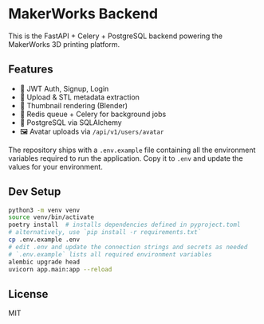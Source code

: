 # MakerWorks Backend

This is the FastAPI + Celery + PostgreSQL backend powering the MakerWorks 3D printing platform.

## Features
- 🔐 JWT Auth, Signup, Login
- 🔧 Upload & STL metadata extraction
- 📸 Thumbnail rendering (Blender)
- 🎯 Redis queue + Celery for background jobs
- 📁 PostgreSQL via SQLAlchemy
- 🖼️ Avatar uploads via `/api/v1/users/avatar`

The repository ships with a `.env.example` file containing all the
environment variables required to run the application. Copy it to `.env`
and update the values for your environment.

## Dev Setup

```bash
python3 -m venv venv
source venv/bin/activate
poetry install  # installs dependencies defined in pyproject.toml
# alternatively, use `pip install -r requirements.txt`
cp .env.example .env
# edit .env and update the connection strings and secrets as needed
# `.env.example` lists all required environment variables
alembic upgrade head
uvicorn app.main:app --reload
```

## License
MIT
